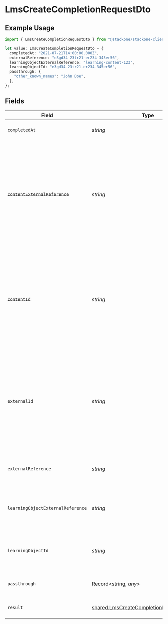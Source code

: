 # LmsCreateCompletionRequestDto

## Example Usage

```typescript
import { LmsCreateCompletionRequestDto } from "@stackone/stackone-client-ts/sdk/models/shared";

let value: LmsCreateCompletionRequestDto = {
  completedAt: "2021-07-21T14:00:00.000Z",
  externalReference: "e3gd34-23tr21-er234-345er56",
  learningObjectExternalReference: "learning-content-123",
  learningObjectId: "e3gd34-23tr21-er234-345er56",
  passthrough: {
    "other_known_names": "John Doe",
  },
};
```

## Fields

| Field                                                                                                                                                                        | Type                                                                                                                                                                         | Required                                                                                                                                                                     | Description                                                                                                                                                                  | Example                                                                                                                                                                      |
| ---------------------------------------------------------------------------------------------------------------------------------------------------------------------------- | ---------------------------------------------------------------------------------------------------------------------------------------------------------------------------- | ---------------------------------------------------------------------------------------------------------------------------------------------------------------------------- | ---------------------------------------------------------------------------------------------------------------------------------------------------------------------------- | ---------------------------------------------------------------------------------------------------------------------------------------------------------------------------- |
| `completedAt`                                                                                                                                                                | *string*                                                                                                                                                                     | :heavy_minus_sign:                                                                                                                                                           | The date the content was completed                                                                                                                                           | 2021-07-21T14:00:00.000Z                                                                                                                                                     |
| ~~`contentExternalReference`~~                                                                                                                                               | *string*                                                                                                                                                                     | :heavy_minus_sign:                                                                                                                                                           | : warning: ** DEPRECATED **: This will be removed in a future release, please migrate away from it as soon as possible.<br/><br/>The external reference associated with this content | SOFTWARE-ENG-LV1-TRAINING-VIDEO-1-CONTENT                                                                                                                                    |
| ~~`contentId`~~                                                                                                                                                              | *string*                                                                                                                                                                     | :heavy_minus_sign:                                                                                                                                                           | : warning: ** DEPRECATED **: This will be removed in a future release, please migrate away from it as soon as possible.<br/><br/>The content ID associated with this completion | 16873-ENG-VIDEO-1                                                                                                                                                            |
| ~~`externalId`~~                                                                                                                                                             | *string*                                                                                                                                                                     | :heavy_minus_sign:                                                                                                                                                           | : warning: ** DEPRECATED **: This will be removed in a future release, please migrate away from it as soon as possible.<br/><br/>The external ID associated with this completion | SOFTWARE-ENG-LV1-TRAINING-VIDEO-1-COMPLETION                                                                                                                                 |
| `externalReference`                                                                                                                                                          | *string*                                                                                                                                                                     | :heavy_minus_sign:                                                                                                                                                           | The external reference associated with this completion                                                                                                                       | e3gd34-23tr21-er234-345er56                                                                                                                                                  |
| `learningObjectExternalReference`                                                                                                                                            | *string*                                                                                                                                                                     | :heavy_minus_sign:                                                                                                                                                           | The external reference of the learning object associated with this completion                                                                                                | learning-content-123                                                                                                                                                         |
| `learningObjectId`                                                                                                                                                           | *string*                                                                                                                                                                     | :heavy_minus_sign:                                                                                                                                                           | The id of the learning object associated with this completion                                                                                                                | e3gd34-23tr21-er234-345er56                                                                                                                                                  |
| `passthrough`                                                                                                                                                                | Record<string, *any*>                                                                                                                                                        | :heavy_minus_sign:                                                                                                                                                           | Value to pass through to the provider                                                                                                                                        | {<br/>"other_known_names": "John Doe"<br/>}                                                                                                                                  |
| `result`                                                                                                                                                                     | [shared.LmsCreateCompletionRequestDtoResult](../../../sdk/models/shared/lmscreatecompletionrequestdtoresult.md)                                                              | :heavy_minus_sign:                                                                                                                                                           | The result of the completion                                                                                                                                                 |                                                                                                                                                                              |
